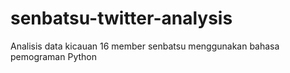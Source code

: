 # senbatsu-twitter-analysis
Analisis data kicauan 16 member senbatsu menggunakan bahasa pemograman Python

